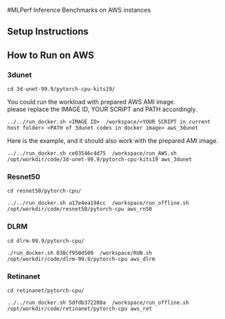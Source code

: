 #MLPerf Inference Benchmarks on AWS instances

## Setup Instructions



## How to Run on AWS

### 3dunet

```
cd 3d-unet-99.9/pytorch-cpu-kits19/
```

You could run the workload with prepared AWS AMI image.  
please replace the IMAGE ID, YOUR SCRIPT and PATH accordingly.
```
../../run_docker.sh <IMAGE ID>  /workspace/<YOUR SCRIPT in current host folder> <PATH of 3dunet codes in docker image> aws_3dunet
```
Here is the example, and it should also work with the prepared AMI image.
```
../../run_docker.sh ce03546c4d75  /workspace/run_AWS.sh /opt/workdir/code/3d-unet-99.9/pytorch-cpu-kits19 aws_3dunet
```

### Resnet50

```
cd resnet50/pytorch-cpu/
```
```
../../run_docker.sh a17e4ea194cc  /workspace/run_offline.sh  /opt/workdir/code/resnet50/pytorch-cpu aws_rn50
```

### DLRM

```
cd dlrm-99.9/pytorch-cpu/
```
```
./run_docker.sh 038cf950d509  /workspace/RUN.sh  /opt/workdir/code/dlrm-99.9/pytorch-cpu aws_dlrm
```

### Retinanet

```
cd retinanet/pytorch-cpu/
```
```
../../run_docker.sh 5dfdb372208a  /workspace/run_offline.sh  /opt/workdir/code/retinanet/pytorch-cpu aws_ret
```

